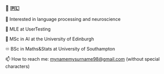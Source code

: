 ### 👋 :poland:

🔭 Interested in language processing and neuroscience

:briefcase: MLE at UserTesting

:mechanical_leg: MSc in AI at the University of Edinburgh

:infinity: BSc in Maths&Stats at University of Southampton

📫 How to reach me: mynamemysurname98@gmail.com (without special characters)
